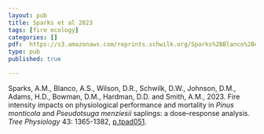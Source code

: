 ```yaml
---
layout: pub
title: Sparks et al 2023
tags: [fire ecology]
categories: []
pdf:  https://s3.amazonaws.com/reprints.schwilk.org/Sparks%2BBlanco%2Betal-2023_Fire_intensity_dose_response.pdf
type: pub
published: true

---
```


Sparks, A.M., Blanco, A.S., Wilson, D.R., Schwilk, D.W., Johnson, D.M., Adams, H.D., Bowman, D.M., Hardman, D.D. and Smith, A.M., 2023. Fire intensity impacts on physiological performance and mortality in *Pinus monticola* and *Pseudotsuga menziesii* saplings: a dose–response analysis. *Tree Physiology* 43: 1365-1382, [p.tpad051](https://academic.oup.com/treephys/advance-article/doi/10.1093/treephys/tpad051/7127957).
